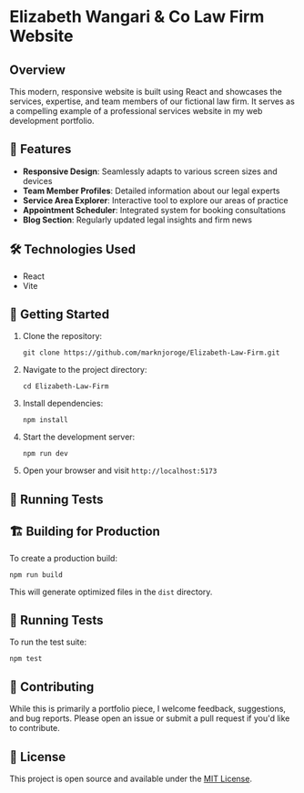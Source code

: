 # Elizabeth Wangari & Co Law Firm Website

## Overview

This modern, responsive website is built using React and showcases the services, expertise, and team members of our fictional law firm. It serves as a compelling example of a professional services website in my web development portfolio.

## 🚀 Features

- **Responsive Design**: Seamlessly adapts to various screen sizes and devices
- **Team Member Profiles**: Detailed information about our legal experts
- **Service Area Explorer**: Interactive tool to explore our areas of practice
- **Appointment Scheduler**: Integrated system for booking consultations
- **Blog Section**: Regularly updated legal insights and firm news

## 🛠️ Technologies Used

- React
- Vite

## 🚀 Getting Started

1. Clone the repository:
   ```
   git clone https://github.com/marknjoroge/Elizabeth-Law-Firm.git
   ```

2. Navigate to the project directory:
   ```
   cd Elizabeth-Law-Firm
   ```

3. Install dependencies:
   ```
   npm install
   ```

4. Start the development server:
   ```
   npm run dev
   ```

5. Open your browser and visit `http://localhost:5173`

## 🧪 Running Tests
## 🏗️ Building for Production

To create a production build:

```
npm run build
```

This will generate optimized files in the `dist` directory.

## 🧪 Running Tests

To run the test suite:

```
npm test
```

## 🤝 Contributing

While this is primarily a portfolio piece, I welcome feedback, suggestions, and bug reports. Please open an issue or submit a pull request if you'd like to contribute.

## 📃 License

This project is open source and available under the [MIT License](LICENSE).
